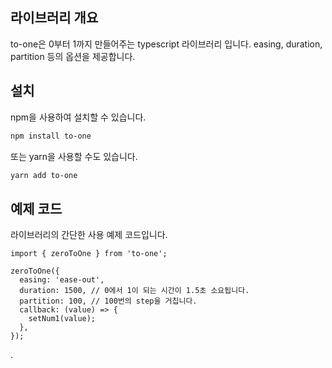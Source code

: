 ## 라이브러리 개요

to-one은 0부터 1까지 만들어주는 typescript 라이브러리 입니다.
easing, duration, partition 등의 옵션을 제공합니다.
​

## 설치

npm을 사용하여 설치할 수 있습니다.

```bash
npm install to-one
```

또는 yarn을 사용할 수도 있습니다.

```bash
yarn add to-one
```

## 예제 코드

라이브러리의 간단한 사용 예제 코드입니다.

```tsx
import { zeroToOne } from 'to-one';

zeroToOne({
  easing: 'ease-out',
  duration: 1500, // 0에서 1이 되는 시간이 1.5초 소요됩니다.
  partition: 100, // 100번의 step을 거칩니다.
  callback: (value) => {
    setNum1(value);
  },
});
```

.

<!-- ## API 문서

라이브러리의 주요 API들에 대한 문서를 [Docs](https://shinyongjun.gitbook.io/react-transition/)에서 확인할 수 있습니다.

## 실제 사용 사례

라이브러리의 실제 사용 예시는 [Demo](https://shinyongjun.com/library/react-transition)에서 확인할 수 있습니다.

## 피드백 및 지원

라이브러리에 대한 피드백이나 문제 신고는 [GitHub Issues 페이지](https://github.com/flamecommit/react-transition/issues)에서 제공합니다. -->
